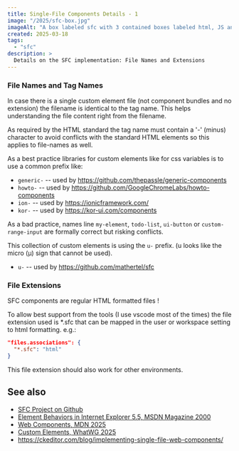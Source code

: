 ```yaml
---
title: Single-File Components Details - 1
image: "/2025/sfc-box.jpg"
imageAlt: "A box labeled sfc with 3 contained boxes labeled html, JS and CSS."
created: 2025-03-18
tags:
  - "sfc"
description: >
  Details on the SFC implementation: File Names and Extensions
---
```


### File Names and Tag Names

In case there is a single custom element file (not component bundles and no extension) the filename is identical to the
tag name.  This helps understanding the file content right from the filename.

As required by the HTML standard the tag name must contain a '-' (minus) character to avoid conflicts with the standard HTML elements
so this applies to file-names as well.

As a best practice libraries for custom elements like for css variables is to use a common prefix like:

* `generic-` --  used by <https://github.com/thepassle/generic-components>
* `howto-` -- used by <https://github.com/GoogleChromeLabs/howto-components>
* `ion-` -- used by <https://ionicframework.com/>
* `kor-` -- used by <https://kor-ui.com/components>

As a bad practice, names line `my-element`, `todo-list`, `ui-button` or `custom-range-input` are formally correct but risking
conflicts.

This collection of custom elements is using the `u-` prefix. (u looks like the micro (µ) sign that cannot be used).

* `u-` -- used by <https://github.com/mathertel/sfc>


### File Extensions

SFC components are regular HTML formatted files !

To allow best support from the tools (I use vscode most of the times) the file extension used is *.sfc that can be mapped in the
user or workspace setting to html formatting. e.g.:

``` json
"files.associations": {
  "*.sfc": "html"
}
```

This file extension should also work for other environments.


## See also

* [SFC Project on Github](https://github.com/mathertel/sfc)
* [Element Behaviors in Internet Explorer 5.5, MSDN Magazine 2000](https://learn.microsoft.com/en-us/archive/msdn-magazine/2000/december/cutting-edge-element-behaviors-in-internet-explorer-5-5)
* [Web Components, MDN 2025](https://developer.mozilla.org/en-US/docs/Web/API/Web_components)
* [Custom Elements, WhatWG 2025](https://html.spec.whatwg.org/multipage/custom-elements.html)
* <https://ckeditor.com/blog/implementing-single-file-web-components/>

